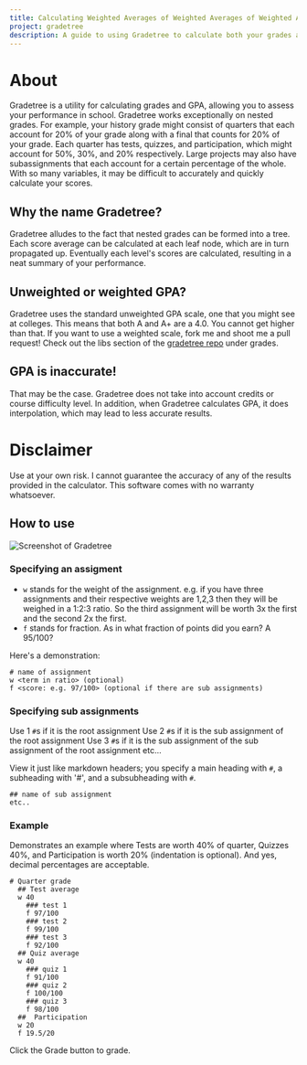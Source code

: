 ```yaml
---
title: Calculating Weighted Averages of Weighted Averages of Weighted Averages...  
project: gradetree
description: A guide to using Gradetree to calculate both your grades and GPA
---
```

# About
Gradetree is a utility for calculating grades and GPA, allowing you to assess your performance in school. Gradetree works exceptionally on nested grades. For example, your history grade might consist of quarters that each account for 20% of your grade along with a final that counts for 20% of your grade. Each quarter has tests, quizzes, and participation, which might account for 50%, 30%, and 20% respectively. Large projects may also have subassignments that each account for a certain percentage of the whole. With so many variables, it may be difficult to accurately and quickly calculate your scores.

## Why the name Gradetree?
Gradetree alludes to the fact that nested grades can be formed into a tree. Each score average can be calculated at each leaf node, which are in turn propagated up. Eventually each level's scores are calculated, resulting in a neat summary of your performance. 

## Unweighted or weighted GPA?
Gradetree uses the standard unweighted GPA scale, one that you might see at colleges. This means that both A and A+ are a 4.0. You cannot get higher than that. If you want to use a weighted scale, fork me and shoot me a pull request! Check out the libs section of the [gradetree repo](https://github.com/gliu20/gradetree) under grades.

## GPA is inaccurate!
That may be the case. Gradetree does not take into account credits or course difficulty level. In addition, when Gradetree calculates GPA, it does interpolation, which may lead to less accurate results.

# Disclaimer
Use at your own risk. I cannot guarantee the accuracy of any of the results provided in the calculator. This software comes with no warranty whatsoever.

## How to use
![Screenshot of Gradetree](https:/gliu20.github.io/assets/images/2019-07-12-gradetree-screenshot.png)

### Specifying an assigment
* `w` stands for the weight of the assignment. e.g. if you have three assignments and their respective weights are 1,2,3 then they will be weighed in a 1:2:3 ratio. So the third assignment will be worth 3x the first and the second 2x the first.
* `f` stands for fraction. As in what fraction of points did you earn? A 95/100?

Here's a demonstration:
```
# name of assignment
w <term in ratio> (optional)
f <score: e.g. 97/100> (optional if there are sub assignments)
```

### Specifying sub assignments
Use 1 `#`s if it is the root assignment
Use 2 `#`s if it is the sub assignment of the root assignment
Use 3 `#`s if it is the sub assignment of the sub assignment of the root assignment
etc...

View it just like markdown headers; you specify a main heading with `#`, a subheading with '#', and a subsubheading with `#`.
```
## name of sub assignment
etc..
```

### Example
Demonstrates an example where Tests are worth 40% of quarter, Quizzes 40%, and Participation is worth 20% 
(indentation is optional). And yes, decimal percentages are acceptable. 
```
# Quarter grade
  ## Test average
  w 40
    ### test 1
    f 97/100
    ### test 2
    f 99/100
    ### test 3
    f 92/100
  ## Quiz average
  w 40
    ### quiz 1
    f 91/100
    ### quiz 2
    f 100/100
    ### quiz 3
    f 98/100
  ##  Participation
  w 20
  f 19.5/20

```
Click the Grade button to grade.


